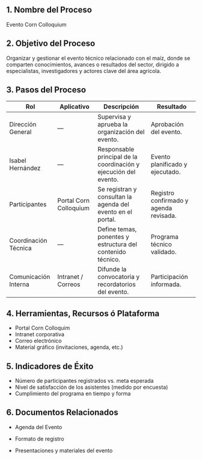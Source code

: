 ## 1. Nombre del Proceso

Evento Corn Colloquium

## 2. Objetivo del Proceso

Organizar y gestionar el evento técnico relacionado con el maíz, donde se comparten conocimientos, avances o resultados del sector, dirigido a especialistas, investigadores y actores clave del área agrícola.

## 3. Pasos del Proceso

| **Rol**              | **Aplicativo**         | **Descripción**                                                  | **Resultado**                          |
| -------------------- | ---------------------- | ---------------------------------------------------------------- | -------------------------------------- |
| Dirección General    | —                      | Supervisa y aprueba la organización del evento.                  | Aprobación del evento.                 |
| Isabel Hernández     | —                      | Responsable principal de la coordinación y ejecución del evento. | Evento planificado y ejecutado.        |
| Participantes        | Portal Corn Colloquium | Se registran y consultan la agenda del evento en el portal.      | Registro confirmado y agenda revisada. |
| Coordinación Técnica | —                      | Define temas, ponentes y estructura del contenido técnico.       | Programa técnico validado.             |
| Comunicación Interna | Intranet / Correos     | Difunde la convocatoria y recordatorios del evento.              | Participación informada.               |

## 4. Herramientas, Recursos ó Plataforma

- Portal Corn Colloquim
- Intranet corporativa
- Correo electrónico
- Material gráfico (invitaciones, agenda, etc.)

## 5. Indicadores de Éxito

- Número de participantes registrados vs. meta esperada
- Nivel de satisfacción de los asistentes (medido por encuesta)
- Cumplimiento del programa en tiempo y forma
## 6. Documentos Relacionados

- Agenda del Evento
    
- Formato de registro
    
- Presentaciones y materiales del evento